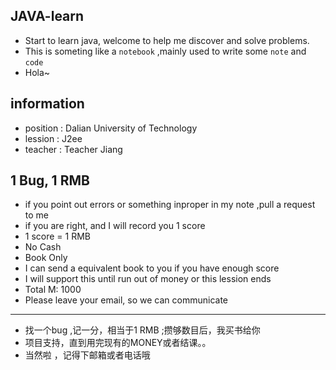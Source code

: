##  JAVA-learn
* Start to learn java, welcome to help me discover and solve problems. 
* This is someting like a `notebook` ,mainly used to write some `note` and `code` 
* Hola~

## information
* position : Dalian University of Technology
* lession  : J2ee
* teacher  : Teacher Jiang

## 1 Bug, 1 RMB 
* if you point out errors or something inproper in my note ,pull a request to me 
* if you are right, and I will record you 1 score 
* 1 score = 1 RMB
* No Cash
* Book Only
* I can send a equivalent book to you if you have enough score 
* I will support this until run out of money or this lession ends
* Total M: 1000
* Please leave your email, so we can communicate 

-----------
* 找一个bug ,记一分，相当于1 RMB ;攒够数目后，我买书给你
* 项目支持，直到用完现有的MONEY或者结课。。
* 当然啦 ，记得下邮箱或者电话哦

